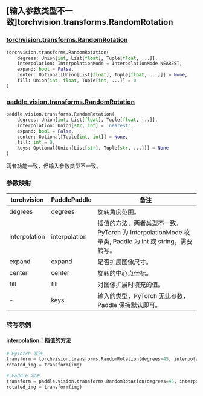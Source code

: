 ## [输入参数类型不一致]torchvision.transforms.RandomRotation

### [torchvision.transforms.RandomRotation](https://pytorch.org/vision/main/generated/torchvision.transforms.RandomRotation.html)

```python
torchvision.transforms.RandomRotation(
    degrees: Union[int, List[float], Tuple[float, ...]],
    interpolation: InterpolationMode = InterpolationMode.NEAREST,
    expand: bool = False,
    center: Optional[Union[List[float], Tuple[float, ...]]] = None,
    fill: Union[int, float, Tuple[int, ...]] = 0
)
```

### [paddle.vision.transforms.RandomRotation](https://www.paddlepaddle.org.cn/documentation/docs/zh/develop/api/paddle/vision/transforms/RandomRotation_cn.html)

```python
paddle.vision.transforms.RandomRotation(
    degrees: Union[int, List[float], Tuple[float, ...]],
    interpolation: Union[str, int] = 'nearest',
    expand: bool = False,
    center: Optional[Tuple[int, int]] = None,
    fill: int = 0,
    keys: Optional[Union[List[str], Tuple[str, ...]]] = None
)
```

两者功能一致，但输入参数类型不一致。

### 参数映射

| torchvision | PaddlePaddle | 备注                                                         |
| ------------------- | ------------------ | ----------------------------------------------- |
| degrees               | degrees           | 旋转角度范围。                   |
| interpolation         | interpolation     | 插值的方法，两者类型不一致，PyTorch 为 InterpolationMode 枚举类, Paddle 为 int 或 string，需要转写。 |
| expand                | expand            | 是否扩展图像尺寸。                    |
| center                | center            | 旋转的中心点坐标。             |
| fill                  | fill              | 对图像扩展时填充的值。               |
| -                     | keys              | 输入的类型，PyTorch 无此参数，Paddle 保持默认即可。     |

### 转写示例
#### interpolation：插值的方法
```python
# PyTorch 写法
transform = torchvision.transforms.RandomRotation(degrees=45, interpolation=torchvision.transforms.InterpolationMode.BILINEAR, expand=True, center=(100, 100), fill=(255, 0, 0))
rotated_img = transform(img)

# Paddle 写法
transform = paddle.vision.transforms.RandomRotation(degrees=45, interpolation='bilinear', expand=True, center=(100, 100), fill=(255, 0, 0))
rotated_img = transform(img)
```

